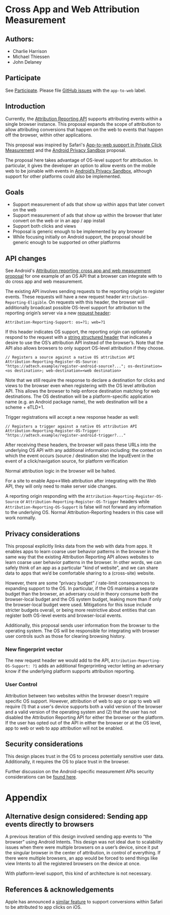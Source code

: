 # Cross App and Web Attribution Measurement

## Authors:
*   Charlie Harrison
*   Michael Thiessen
*   John Delaney

## Participate
See [Participate](https://github.com/WICG/conversion-measurement-api#participate).
Please file [GitHub issues](https://github.com/WICG/conversion-measurement-api/issues?q=is%3Aissue+is%3Aopen+label%3Aapp-to-web+) with the `app-to-web` label.


## Introduction

Currently, the [Attribution Reporting API](https://github.com/WICG/conversion-measurement-api) supports attributing events within a single browser instance. This proposal expands the scope of attribution to allow attributing conversions that happen on the web to events that happen off the browser, within other applications.

This proposal was inspired by Safari's [App-to-web support in Private Click Measurement](https://webkit.org/blog/11529/introducing-private-click-measurement-pcm/#:~:text=App-to-Web) and the [Android Privacy Sandbox](https://developer.android.com/design-for-safety/privacy-sandbox/attribution) proposal.

The proposal here takes advantage of OS-level support for attribution. In particular, it gives the developer an option to allow events on the mobile web to be joinable with events in [Android’s Privacy Sandbox](https://developer.android.com/design-for-safety/privacy-sandbox/attribution), although support for other platforms could also be implemented.

## Goals

*   Support measurement of ads that show up within apps that later convert on the web
*   Support measurement of ads that show up within the browser that later convert on the web or in an app / app install
*   Support both clicks and views
*   Proposal is generic enough to be implemented by any browser
*   While focusing initially on Android support, the proposal should be generic enough to be supported on other platforms

## API changes
See Android's [Attribution reporting: cross app and web measurement proposal](https://developer.android.com/design-for-safety/privacy-sandbox/attribution-app-to-web) for one example of an OS API that a browser can integrate with to do cross app and web measurement.

The existing API involves sending requests to the reporting origin to register events. These requests will have a new request header `Attribution-Reporting-Eligible`. On requests with this header, the browser will additionally broadcast possible OS-level support for attribution to the reporting origin’s server via a new [request header](https://datatracker.ietf.org/doc/html/draft-ietf-httpbis-header-structure-15#section-3.3.6):
```
Attribution-Reporting-Support: os=?1; web=?1
```
If this header indicates OS support, the reporting origin can optionally respond to the request with a [string structured header](https://datatracker.ietf.org/doc/html/draft-ietf-httpbis-header-structure-15#section-3.3.3) that indicates a desire to use the OS’s attribution API instead of the browser’s. Note that the API also allows browsers to only support OS-level attribution if they choose.
```
// Registers a source against a native OS attribution API
Attribution-Reporting-Register-OS-Source: "https://adtech.example/register-android-source?..."; os-destination=<os destination>; web-destination=<web destination>

```

Note that we still require the response to declare a destination for clicks and views to the browser even when registering with the OS level attribution API. This allows the browser to help enforce destination matching for web destinations. The OS destination will be a platform-specific application name (e.g. an Android package name), the web destination will be a scheme + eTLD+1.

Trigger registrations will accept a new response header as well:
```
// Registers a trigger against a native OS attribution API
Attribution-Reporting-Register-OS-Trigger: "https://adtech.example/register-android-trigger?..."
```

After receiving these headers, the browser will pass these URLs into the underlying OS API with any additional information including:
the context on which the event occurs (source / destination site)
the InputEvent in the event of a click/navigation source, for platform verification

Normal attribution logic in the browser will be halted.

For a site to enable App<->Web attribution after integrating with the Web API, they will only need to make server side changes.

A reporting origin responding with the `Attribution-Reporting-Register-OS-Source` or `Attribution-Reporting-Register-OS-Trigger` headers while `Attribution-Reporting-OS-Support` is false will not forward any information to the underlying OS. Normal Attribution-Reporting headers in this case will work normally.

## Privacy considerations

This proposal explicitly links data from the web with data from apps. It enables apps to learn coarse user behavior patterns in the browser in the same way that the existing Attribution Reporting API allows websites to learn coarse user behavior patterns in the browser. In other words, we can safely think of an app as a particular "kind of website", and we can share data to apps that we’d be comfortable sharing to a (cross-site) website.

However, there are some “privacy budget” / rate-limit consequences to expanding support to the OS. In particular, if the OS maintains a separate budget than the browser, an adversary could in theory consume both the browser-local budget and the OS system budget, leaking more than if only the browser-local budget were used. Mitigations for this issue include stricter budgets overall, or being more restrictive about entities that can register both OS-level events and browser-local events.

Additionally, this proposal sends user information from the browser to the operating system. The OS will be responsible for integrating with browser user controls such as those for clearing browsing history.

### New fingerprint vector
The new request header we would add to the API, `Attribution-Reporting-OS-Support: ?1` adds an additional fingerprinting vector letting an adversary know if the underlying platform supports attribution reporting.

### User Control
Attribution between two websites within the browser doesn't require specific OS support. However, attribution of web to app or app to web will require (1) that a user's device supports both a valid version of the browser and a valid version of the operating system and (2) that the user has not disabled the Attribution Reporting API for either the browser or the platform. If the user has opted out of the API in either the browser or at the OS level, app to web or web to app attribution will not be enabled.

## Security considerations

This design places trust in the OS to process potentially sensitive user data. Additionally, it requires the OS to place trust in the browser.

Further discussion on the Android-specific measurement APIs security considerations can be [found here](https://developer.android.com/design-for-safety/privacy-sandbox/attribution-app-to-web#apps-privacy-security).

# Appendix
## Alternative design considered: Sending app events directly to browsers

A previous iteration of this design involved sending app events to “the browser” using Android Intents. This design was not ideal due to scalability issues when there were multiple browsers on a user’s device, since it put the singular browser in the center of attribution, in control of everything. If there were multiple browsers, an app would be forced to send things like view Intents to all the registered browsers on the device at once.

With platform-level support, this kind of architecture is not necessary.

## References & acknowledgements

Apple has announced a [similar feature](https://webkit.org/blog/11529/introducing-private-click-measurement-pcm/#:~:text=App-to-Web) to support conversions within Safari to be attributed to app clicks on iOS.
